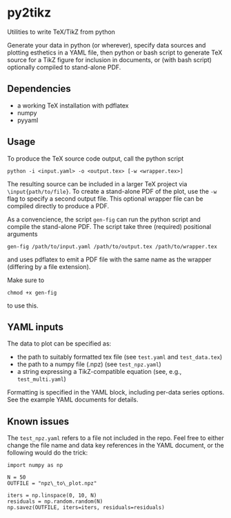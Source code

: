 # py2tikz
Utilities to write TeX/TikZ from python

Generate your data in python (or wherever), specify data sources
and plotting esthetics in a YAML file, then python or bash script
to generate TeX source for a TikZ figure for inclusion in
documents, or (with bash script) optionally compiled to 
stand-alone PDF. 


Dependencies
------------
- a working TeX installation with pdflatex
- numpy 
- pyyaml 


Usage
-----
To produce the TeX source code output, call the python script

```python -i <input.yaml> -o <output.tex> [-w <wrapper.tex>]```

The resulting source can be included in a larger TeX project
via `\input{path/to/file}`.
To create a stand-alone PDF of the plot, use the `-w` flag
to specify a second output file.
This optional wrapper file can be compiled directly to
produce a PDF.


 
As a convencience, the script `gen-fig` can run the python
script and compile the stand-alone PDF.
The script take three (required) positional arguments
```
gen-fig /path/to/input.yaml /path/to/output.tex /path/to/wrapper.tex
```
and uses pdflatex to emit a PDF file with the same name as
the wrapper (differing by a file extension).


Make sure to
```
chmod +x gen-fig
```
to use this.


YAML inputs
-----------
The data to plot can be specified as:
- the path to suitably formatted tex file (see `test.yaml` and `test_data.tex`)
- the path to a numpy file (.npz) (see `test_npz.yaml`)
- a string expressing a TikZ-compatible equation (see, e.g., `test_multi.yaml`)


Formatting is specified in the YAML block, including per-data series options.
See the example YAML documents for details.


Known issues
------------
The `test_npz.yaml` refers to a file not included in the repo. 
Feel free to either change the file name and data key references in the YAML
document, or the following would do the trick:
```
import numpy as np

N = 50
OUTFILE = "npz\_to\_plot.npz"

iters = np.linspace(0, 10, N)
residuals = np.random.random(N)
np.savez(OUTFILE, iters=iters, residuals=residuals)
```














